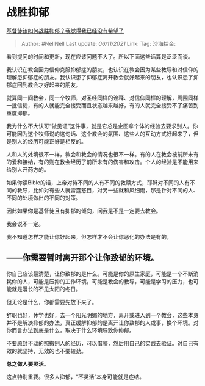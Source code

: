 # 战胜抑郁

[基督徒该如何战胜抑郁？我觉得我已经没有希望了](https://www.zhihu.com/question/41754545/answer/2197913750)

> Author: #NellNell
> Last update: *06/11/2021*
> Link:
> Tag:
> 沙海拾金:

看到提问的时间和更新，现在应该问题不大了。所以下面这些话算是泛泛而谈。

我认识在教会因为信仰克服抑郁症的朋友，也认识在教会因为某些教导和对信仰的理解患抑郁症的朋友。我认识患了抑郁症离开教会就好起来的朋友，也认识患了抑郁症回到教会才好起来的朋友。

就算同一间教会，同一个牧师，对圣经同样的诠释、对信仰同样的理解，周围同样一批信徒，有的人就能完全接受而且状态越来越好，有的人就完全接受不了痛苦到重度抑郁。

我为什么不大认可“做见证”这件事，就是它总是企图拿个体的经验去要求别人。你可能因为这个牧师说的这句话、这个教会的氛围、这些人的互动方式好起来了，但是别人的经历可能正好是相反的。

人和人的处境很不一样，教会和教会的情况也很不一样。有的人在教会被前所未有的爱和接纳，有的则在教会经历了前所未有的伤害和攻击。个人的经验是不能用来给别人开药方的。

如果你读Bible的话，上帝对待不同的人有不同的救赎方式，耶稣对不同的人有不同的教导，比如对有些人就雷霆怒目，对另一些就和风细雨，那是针对不同的人、不同的处境做出的不同的对策。

因此如果你是基督徒且有抑郁的倾向，问我是不是一定要去教会。

我会说不一定。

我不知道怎样才能让你好起来，但怎样才不会让你恶化的办法是有的，

## **——你需要暂时离开那个让你致郁的环境。**

你自己应该最清楚，让你致郁的是什么。可能是你的原生家庭，可能是一个不断消耗你的人，可能是压抑的工作环境，可能是教会的教导，可能是学习的压力，也可能就是漫长的不见太阳的冬日。

但无论是什么，你都需要先放下来了。

辞职也好，休学也好，去一个阳光明媚的地方，离开或进入到一个教会，这些本身并不是解决抑郁的办法，真正缓解抑郁的是离开让你致郁的人或事，换个环境。对你而言办法到底是什么，取决于什么环境导致你抑郁。

不要原封不动的照搬别人的经历，可以借鉴，然后用自己的实践去验证。对自己有效的就坚持，无效的也不要较劲。

**总之做人要灵活**。

这点特别重要。很多人抑郁，“不灵活”本身可能就是症结。
